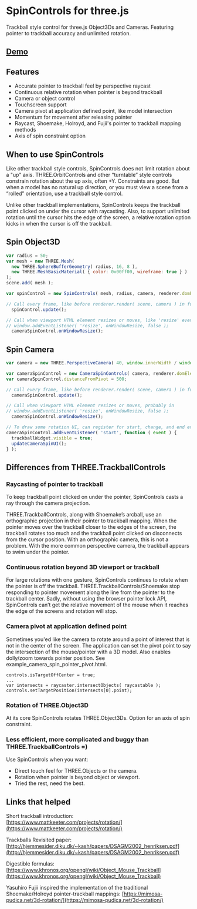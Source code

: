 # SpinControls for three.js

Trackball style control for three.js Object3Ds and Cameras. Featuring pointer to trackball accuracy and unlimited rotation. 


## [Demo](https://paulhax.github.io/spin-controls/)


## Features

- Accurate pointer to trackball feel by perspective raycast
- Continuous relative rotation when pointer is beyond trackball
- Camera or object control
- Touchscreen support
- Camera pivot at application defined point, like model intersection
- Momentum for movement after releasing pointer
- Raycast, Shoemake, Holroyd, and Fujii's pointer to trackball mapping methods
- Axis of spin constraint option


## When to use SpinControls

Like other trackball style controls, SpinControls does not limit rotation about a "up" axis.  THREE.OrbitControls and other “turntable” style controls constrain rotation about the up axis, often +Y.  Constraints are good.  But when a model has no natural up direction, or you must view a scene from a “rolled” orientation, use a trackball style control.

Unlike other trackball implementations, SpinControls keeps the trackball point clicked on under the cursor with raycasting.  Also, to support unlimited rotation until the cursor hits the edge of the screen, a relative rotation option kicks in when the cursor is off the trackball.


## Spin Object3D
```javascript
var radius = 50;
var mesh = new THREE.Mesh(
  new THREE.SphereBufferGeometry( radius, 16, 8 ),
  new THREE.MeshBasicMaterial( { color: 0x00ff00, wireframe: true } )
);
scene.add( mesh );

var spinControl = new SpinControls( mesh, radius, camera, renderer.domElement );  

// Call every frame, like before renderer.render( scene, camera ) in function animate()
  spinControl.update();

// Call when viewport HTML element resizes or moves, like 'resize' event callback
// window.addEventListener( 'resize', onWindowResize, false );
  cameraSpinControl.onWindowResize();
```


## Spin Camera
```javascript
var camera = new THREE.PerspectiveCamera( 40, window.innerWidth / window.innerHeight, 1, 10000 );

var cameraSpinControl = new CameraSpinControls( camera, renderer.domElement );
var cameraSpinControl.distanceFromPivot = 500;

// Call every frame, like before renderer.render( scene, camera ) in function animate()
  cameraSpinControl.update();

// Call when viewport HTML element resizes or moves, probably in 
// window.addEventListener( 'resize', onWindowResize, false );
  cameraSpinControl.onWindowResize();

// To draw some rotation UI, can register for start, change, and end events
cameraSpinControl.addEventListener( 'start', function ( event ) {
  trackballWidget.visible = true;
  updateCameraSpinUI();
} );
```


## Differences from THREE.TrackballControls


### Raycasting of pointer to trackball

To keep trackball point clicked on under the pointer, SpinControls casts a ray through the camera projection.

THREE.TrackballControls, along with Shoemake’s arcball, use an orthographic projection in their pointer to trackball mapping.  When the pointer moves over the trackball closer to the edges of the screen, the trackball rotates too much and the trackball point clicked on disconnects from the cursor position.  With an orthographic camera, this is not a problem.   With the more common perspective camera, the trackball appears to swim under the pointer.  


### Continuous rotation beyond 3D viewport or trackball

For large rotations with one gesture, SpinControls continues to rotate when the pointer is off the trackball.  THREE.TrackballControls/Shoemake stop responding to pointer movement along the line from the pointer to the trackball center.  Sadly, without using the browser pointer lock API, SpinControls can’t get the relative movement of the mouse when it reaches the edge of the screens and rotation will stop.

### Camera pivot at application defined point

Sometimes you'ed like the camera to rotate around a point of interest that is not in the center of the screen.  The application can set the pivot point to say the intersection of the mouse/pointer with a 3D model. Also enables dolly/zoom towards pointer position.  See example_camera_spin_pointer_pivot.html.
```
controls.isTargetOffCenter = true;
...
var intersects = raycaster.intersectObjects( raycastable );
controls.setTargetPosition(intersects[0].point);
```

### Rotation of THREE.Object3D

At its core SpinControls rotates THREE.Object3Ds.  Option for an axis of spin constraint.

### Less efficient, more complicated and buggy than THREE.TrackballControls =)

Use SpinControls when you want:

*   Direct touch feel for THREE.Objects or the camera.
*   Rotation when pointer is beyond object or viewport.
*   Tried the rest, need the best.


## Links that helped

Short trackball introduction: [https://www.mattkeeter.com/projects/rotation/](https://www.mattkeeter.com/projects/rotation/)

Trackballs Revisited paper: [http://hjemmesider.diku.dk/~kash/papers/DSAGM2002_henriksen.pdf](http://hjemmesider.diku.dk/~kash/papers/DSAGM2002_henriksen.pdf)

Digestible formulas: [https://www.khronos.org/opengl/wiki/Object_Mouse_Trackball](https://www.khronos.org/opengl/wiki/Object_Mouse_Trackball)

Yasuhiro Fujii inspired the implementation of the traditional Shoemake/Holroyd pointer-trackball mappings: [https://mimosa-pudica.net/3d-rotation/](https://mimosa-pudica.net/3d-rotation/)
